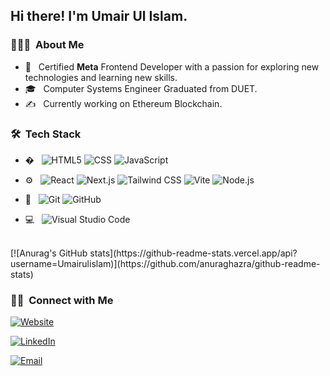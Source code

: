 

<h2> Hi there! I'm Umair Ul Islam.</h2>

<h3> 👨🏻‍💻 &nbsp;About Me </h3>

- 🤔 &nbsp; Certified **Meta** Frontend Developer with a passion for exploring new technologies and learning new skills.
- 🎓 &nbsp; Computer Systems Engineer Graduated from DUET.
- ✍ &nbsp; Currently working on Ethereum Blockchain.

<h3> 🛠 &nbsp;Tech Stack</h3>

-  � &nbsp;
  ![HTML5](https://img.shields.io/badge/-HTML5-333333?style=flat&logo=HTML5)
  ![CSS](https://img.shields.io/badge/-CSS-333333?style=flat&logo=CSS3&logoColor=1572B6)
  ![JavaScript](https://img.shields.io/badge/-JavaScript-333333?style=flat&logo=javascript)

- ⚙️ &nbsp;
  ![React](https://img.shields.io/badge/-React-333333?style=flat&logo=react)
  ![Next.js](https://img.shields.io/badge/-Next.js-333333?style=flat&logo=next-dot-js)
  ![Tailwind CSS](https://img.shields.io/badge/-Tailwind%20CSS-333333?style=flat&logo=tailwind-css)
  ![Vite](https://img.shields.io/badge/-Vite-333333?style=flat&logo=vite)
  ![Node.js](https://img.shields.io/badge/-Node.js-333333?style=flat&logo=node.js)

- 🔧 &nbsp;
  ![Git](https://img.shields.io/badge/-Git-333333?style=flat&logo=git)
  ![GitHub](https://img.shields.io/badge/-GitHub-333333?style=flat&logo=github)

- 💻 &nbsp;
  ![Visual Studio Code](https://img.shields.io/badge/-Visual%20Studio%20Code-333333?style=flat&logo=visual-studio-code)

<br/>
[![Anurag's GitHub stats](https://github-readme-stats.vercel.app/api?username=Umairulislam)](https://github.com/anuraghazra/github-readme-stats)

<h3> 🤝🏻 &nbsp;Connect with Me </h3>

<a href="https://devportfolio24.netlify.app/"><img alt="Website" src="https://img.shields.io/badge/Website-DevPortfolio-blue?style=flat-square&logo=google-chrome"></a>

<a href="https://www.linkedin.com/in/umair-ul-islam-a4ba63209/"><img alt="LinkedIn" src="https://img.shields.io/badge/LinkedIn-Umairulislam-blue?style=flat-square&logo=linkedin"></a>

<a href="mailto:umairulislam09@gmail.com"><img alt="Email" src="https://img.shields.io/badge/Email-umairulislam09-blue?style=flat-square&logo=gmail"></a>


